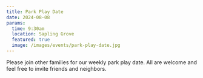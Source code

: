 ```yaml
---
title: Park Play Date
date: 2024-08-08
params:
  time: 9:30am
  location: Sapling Grove
  featured: true
  image: /images/events/park-play-date.jpg
---
```


Please join other families for our weekly park play date. All are welcome and feel free to invite friends and neighbors.

<!--more-->
